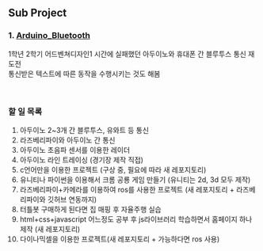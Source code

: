 ## Sub Project
### 1. [Arduino_Bluetooth](https://github.com/PolyGon-13/Sub_Project/tree/ec084bc6c52cefe3bc027583a451853aa10bbf9a/arduino_bluetooth)
1학년 2학기 어드벤쳐디자인1 시간에 실패했던 아두이노와 휴대폰 간 블루투스 통신 재도전</br>
통신받은 텍스트에 따른 동작을 수행시키는 것도 해봄</br>

</br>

### 할 일 목록
1. 아두이노 2~3개 간 블루투스, 유와트 등 통신
2. 라즈베리파이와 아두이노 간 통신
3. 아두이노 초음파 센서를 이용한 레이더
4. 아두이노 라인 트레이싱 (경기장 제작 직접)
5. c언어만을 이용한 프로젝트 (구상 중, 필요에 따라 새 레포지토리)
6. 유니티나 파이썬을 이용해서 크롬 공룡 게임 만들기 (유니티는 2d, 3d 모두 제작)
7. 라즈베리파이+카메라를 이용하여 ros를 사용한 프로젝트 (새 레포지토리 + 라즈베리파이와 깃허브 연동까지)
8. 터틀봇 구매하게 된다면 집 매핑 후 자율주행 실습
9. html+css+javascript 어느정도 공부 후 js라이브러리 학습하면서 홈페이지 하나 제작 (새 레포지토리)
10. 다이나믹셀을 이용한 프로젝트(새 레포지토리 + 가능하다면 ros 사용)
